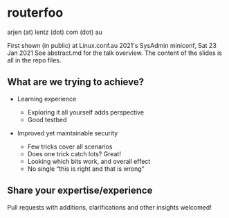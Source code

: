 # routerfoo
arjen (at) lentz (dot) com (dot) au

First shown (in public) at Linux.conf.au 2021's SysAdmin miniconf, Sat 23 Jan 2021
See abstract.md for the talk overview. The content of the slides is all in the repo files.

## What are we trying to achieve?
- Learning experience
  - Exploring it all yourself adds perspective
  - Good testbed

- Improved yet maintainable security
  - Few tricks cover all scenarios
  - Does one trick catch lots? Great!
  - Looking which bits work, and overall effect
  - No single “this is right and that is wrong”

## Share your expertise/experience
Pull requests with additions, clarifications and other insights welcomed!
